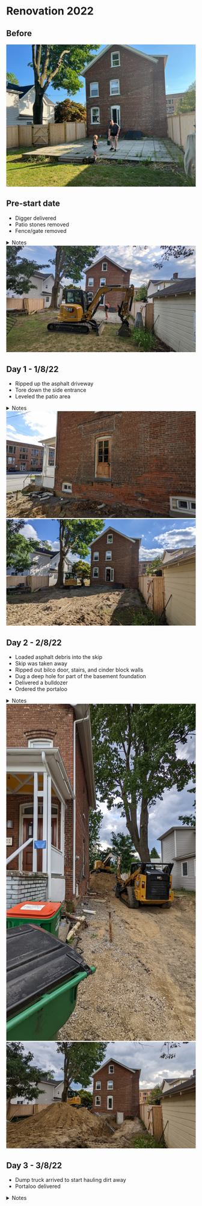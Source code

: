 # Renovation 2022

## Before

<img src='./img/2022-08-02_8.30.02_PM.jpeg' alt='' />

## Pre-start date

- Digger delivered
- Patio stones removed
- Fence/gate removed

<details>
<summary>Notes</summary>
This was done while we were out in St Louis. Strange to come back and have a segment of the fence just removed, with all the patio stones simply gone. The fence/gate parts were pushed to the back of the property to reuse later. Boden loved playing in the dirt though.
</details>

<img src='./logs/000/img/PXL_20220728_231214616.jpg' alt='' />

## Day 1 - 1/8/22

- Ripped up the asphalt driveway
- Tore down the side entrance
- Leveled the patio area

<details>
<summary>Notes</summary>
They ripped up the asphalt on the driveway, tore down the side entrance steps, and leveled the area that used to be the backyard patio. Big piles of debris; a mountain of broken earth & rocks are left to be scooped up.
</details>

<img src='./logs/001/img/PXL_20220801_210951376.jpg' alt='' />
<img src='./logs/001/img/PXL_20220801_210706972.jpg' alt='' />

## Day 2 - 2/8/22

- Loaded asphalt debris into the skip
- Skip was taken away
- Ripped out bilco door, stairs, and cinder block walls
- Dug a deep hole for part of the basement foundation
- Delivered a bulldozer
- Ordered the portaloo

<details>
<summary>Notes</summary>
Using the digger, they scoop the asphalt debris into a large dump that was delivered at 8am. There's a lot of dust and we're sneezing. There looks to be the reminants of an old ceramic drain pipe stretching the length of the hole. I wonder what it was for? There's so much dirt piled up it's hard to get to the back of our yard without clambering over things. After they finished for the day, we went out our basement door, which now sits about a meter above the bottom of the pit.  
</details>

<img src='./logs/002/img/PXL_20220802_211237126.jpg' alt='' />
<img src='./logs/002/img/PXL_20220802_210945314.jpg' alt='' />

## Day 3 - 3/8/22

- Dump truck arrived to start hauling dirt away
- Portaloo delivered

<details>
<summary>Notes</summary>
</details>

